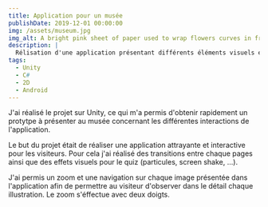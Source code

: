 ```yaml
---
title: Application pour un musée
publishDate: 2019-12-01 00:00:00
img: /assets/museum.jpg
img_alt: A bright pink sheet of paper used to wrap flowers curves in front of rich blue background
description: |
  Rélisation d'une application présentant différents éléments visuels et textuels du musée avec un quiz pour valider nos connaissances.
tags:
  - Unity
  - C#
  - 2D
  - Android
---
```


J'ai réalisé le projet sur Unity, ce qui m'a permis d'obtenir rapidement un protytpe à présenter au musée concernant les différentes interactions de l'application.

Le but du projet était de réaliser une application attrayante et interactive pour les visiteurs.
Pour cela j'ai réalisé des transitions entre chaque pages ainsi que des effets visuels pour le quiz (particules, screen shake, ...).

J'ai permis un zoom et une navigation sur chaque image présentée dans l'application afin de permettre au visiteur d'observer dans le détail chaque illustration. Le zoom s'éffectue avec deux doigts.
